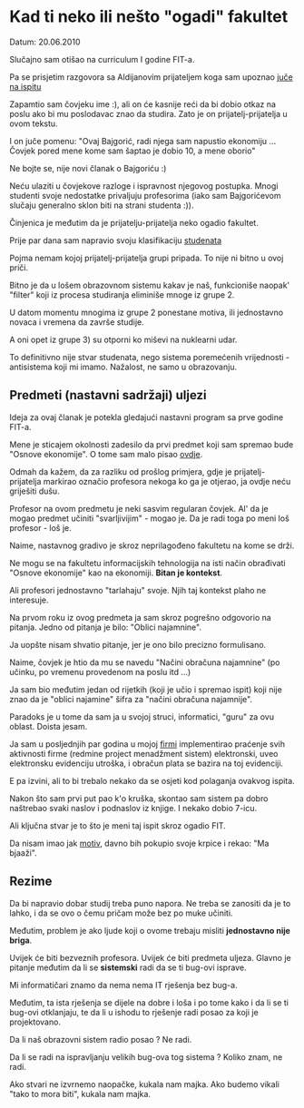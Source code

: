 # Kad ti neko ili nešto "ogadi" fakultet

Datum: 20.06.2010

Slučajno sam otišao na curriculum I godine FIT-a.

Pa se prisjetim razgovora sa Aldijanovim prijateljem koga sam upoznao [juče na ispitu](http://github.com/hernad/blog/blob/master/articles/bajgorologija-ii-polozena.markdown)

Zapamtio sam čovjeku ime :), ali on će kasnije reći da bi dobio otkaz na poslu ako bi mu poslodavac znao da studira. Zato je on prijatelj-prijatelja u ovom tekstu.

I on juče pomenu:  "Ovaj Bajgorić, radi njega sam napustio ekonomiju ... Čovjek pored mene kome sam šaptao je dobio 10, a mene oborio"

Ne bojte se, nije novi članak o Bajgoriću :)

Neću ulaziti u čovjekove razloge i ispravnost njegovog postupka. Mnogi studenti svoje nedostatke privaljuju profesorima (iako sam Bajgorićevom slučaju generalno sklon biti na strani studenta :)).

Činjenica je međutim da je prijatelju-prijatelja neko ogadio fakultet.

Prije par dana sam napravio svoju klasifikaciju [studenata](http://github.com/hernad/blog/blob/master/articles/tri-vrste-studenata-20100618.markdown)

Pojma nemam kojoj prijatelj-prijatelja grupi pripada. To nije ni bitno u ovoj priči. 

Bitno je da u lošem obrazovnom sistemu kakav je naš, funkcioniše  naopak' "filter" koji iz procesa studiranja eliminiše mnoge iz grupe 2.

U datom momentu mnogima iz grupe 2 ponestane motiva, ili jednostavno novaca i vremena da završe studije.

A oni opet iz grupe 3) su otporni ko miševi na nuklearni udar. 

To definitivno nije stvar studenata, nego sistema poremećenih vrijednosti - antisistema koji mi imamo. Nažalost, ne samo u obrazovanju.


## Predmeti (nastavni sadržaji) uljezi


Ideja za ovaj članak je potekla gledajući nastavni program sa prve godine FIT-a.

Mene je sticajem okolnosti zadesilo da prvi predmet koji sam spremao bude "Osnove ekonomije". O tome sam malo pisao [ovdje](http://github.com/hernad/blog/blob/master/articles/uos-koristan-posao-20100614.markdown).

Odmah da kažem, da za razliku od prošlog primjera, gdje je prijatelj-prijatelja markirao označio profesora nekoga ko ga je otjerao, ja ovdje neću griješiti dušu.

Profesor na ovom predmetu je neki sasvim regularan čovjek. Al' da je mogao predmet učiniti "svarljivijim" - mogao je. Da je radi toga po meni loš profesor - loš je.

Naime, nastavnog gradivo je skroz neprilagođeno fakultetu na kome se drži.  

Ne mogu se na fakultetu informacijskih tehnologija na isti način obrađivati "Osnove ekonomije" kao na ekonomiji. **Bitan je kontekst**.

Ali profesori jednostavno "tarlahaju" svoje. Njih taj kontekst plaho ne interesuje.


Na prvom roku iz ovog predmeta ja sam skroz pogrešno odgovorio na pitanja. Jedno od pitanja je bilo: "Oblici najamnine".

Ja uopšte nisam shvatio pitanje, jer je ono bilo precizno formulisano. 

Naime, čovjek je htio da mu se navedu "Načini obračuna najamnine" (po učinku, po vremenu provedenom na poslu itd ...)

Ja sam bio međutim jedan od rijetkih (koji je učio i spremao ispit) koji nije znao da je "oblici najamine" šifra za "načini obračuna najamnije". 

Paradoks je u tome da sam ja u svojoj struci, informatici, "guru" za ovu oblast. Doista jesam. 

Ja sam u posljednjih par godina u mojoj [firmi](http://www.bring.out.ba)  implementirao praćenje svih aktivnosti firme (redmine project menadžment sistem) elektronski, uveo elektronsku evidenciju utroška, i obračun plata se bazira na toj evidenciji.

E pa izvini, ali to bi trebalo nekako da se osjeti kod polaganja ovakvog ispita.

Nakon što sam prvi put pao k'o kruška, skontao sam sistem pa dobro naštrebao svaki naslov i podnaslov iz knjige. I nekako dobio 7-icu.

Ali ključna stvar je to što je meni taj ispit skroz ogadio FIT.

Da nisam imao jak [motiv](http://github.com/hernad/blog/blob/master/articles/odakle-ja-na-fitu-20100616.markdown), davno bih pokupio svoje krpice i rekao: "Ma bjaaži".


## Rezime

Da bi napravio dobar studij treba puno napora. Ne treba se zanositi da je to lahko, i da se ovo o čemu pričam može bez po muke učiniti.

Međutim, problem je ako ljude koji o ovome trebaju misliti **jednostavno nije briga**.

Uvijek će biti bezveznih profesora. Uvijek će biti predmeta uljeza. Glavno je pitanje međutim da li se **sistemski** radi da se ti bug-ovi isprave.

Mi informatičari znamo da nema nema IT rješenja bez bug-a.

Međutim, ta ista rješenja se dijele na dobre i loša i po tome kako i da li se ti bug-ovi otklanjaju, te da li u ishodu to rješenje radi posao za koji je projektovano.

Da li naš obrazovni sistem radio posao ?  Ne radi.

Da li se radi na ispravljanju velikih bug-ova tog sistema ? Koliko znam, ne radi.

Ako stvari ne izvrnemo naopačke, kukala nam majka. Ako budemo vikali "tako to mora biti", kukala nam majka.


